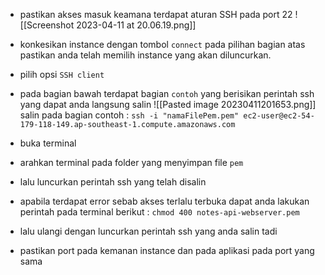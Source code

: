
- pastikan akses masuk keamana terdapat aturan SSH pada port 22
![[Screenshot 2023-04-11 at 20.06.19.png]]

- konkesikan instance dengan tombol `connect` pada pilihan bagian atas pastikan anda telah memilih instance yang akan diluncurkan.
- pilih opsi `SSH client` 
- pada bagian bawah terdapat bagian `contoh` yang berisikan perintah ssh yang dapat anda langsung salin
![[Pasted image 20230411201653.png]]
salin pada bagian contoh : `ssh -i "namaFilePem.pem" ec2-user@ec2-54-179-118-149.ap-southeast-1.compute.amazonaws.com`

- buka terminal
- arahkan terminal pada folder yang menyimpan file `pem` 
- lalu luncurkan perintah ssh yang telah disalin 
- apabila terdapat error sebab akses terlalu terbuka dapat anda lakukan perintah pada terminal berikut : `chmod 400 notes-api-webserver.pem` 
- lalu ulangi dengan luncurkan perintah ssh yang anda salin tadi
- pastikan port pada kemanan instance dan pada aplikasi pada port yang sama

